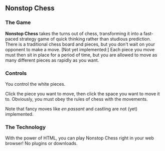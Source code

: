 ## Nonstop Chess ##

### The Game ###

**Nonstop Chess** takes the turns out of chess, transforming it into a
fast-paced strategy game of quick thinking rather than studious prediction.
There is a traditional chess board and pieces, but you don't wait on your
opponent to make a move. [Not yet implemented:] Each piece you move must then
sit in place for a period of time, but you are allowed to move as many different
pieces as rapidly as you want.

### Controls ###

You control the white pieces.

Click the piece you want to move, then click the space you want to move it to.
Obviously, you must obey the rules of chess with the movements.

Note that fancy moves like <i>en passant</i> and castling are not (yet)
implemented.

### The Technology ###

With the power of HTML, you can play Nonstop Chess right in your web browser! No
plugins or downloads.
